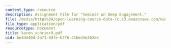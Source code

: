 ```yaml
---
content_type: resource
description: Assignment File for "Seminar on Deep Engagement."
file: /media/https%3A/open-learning-course-data-rc.s3.amazonaws.com/mas-961-seminar-on-deep-engagement-fall-2004/be4de40d2a719dfeb7f651bed4e2b2ee_karen_schrier9.pdf
file_type: application/pdf
resourcetype: Document
title: karen_schrier9.pdf
uid: be4de40d-2a71-9dfe-b7f6-51bed4e2b2ee
---
```

